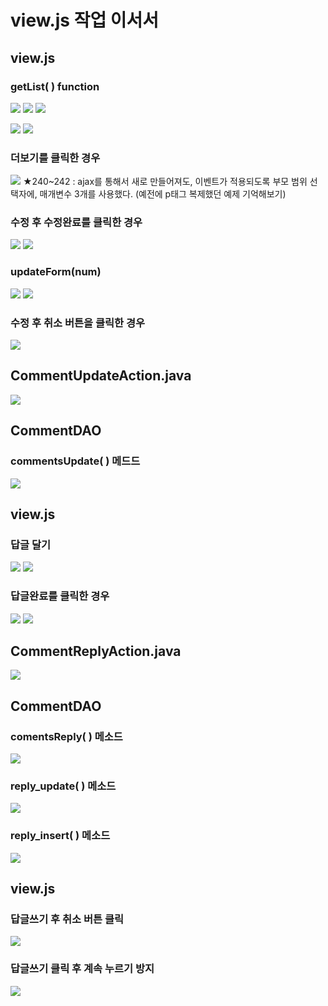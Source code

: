# view.js 작업 이서서
## view.js
### getList( ) function
![](../image/Pasted%20image%2020240322164727.png)
![](../image/Pasted%20image%2020240322171342.png)
![](../image/Pasted%20image%2020240322172113.png)

![](../image/Pasted%20image%2020240322173104.png)
![](../image/Pasted%20image%2020240322174411.png)


### 더보기를 클릭한 경우
![](../image/Pasted%20image%2020240325090858.png)
★240~242 : ajax를 통해서 새로 만들어져도, 이벤트가 적용되도록 부모 범위 선택자에, 매개변수 3개를 사용했다. (예전에 p태그 복제했던 예제 기억해보기)

### 수정 후 수정완료를 클릭한 경우
![](../image/Pasted%20image%2020240325090911.png)
![](../image/Pasted%20image%2020240325091452.png)


### updateForm(num)
![](../image/Pasted%20image%2020240325092749.png)
![](../image/Pasted%20image%2020240325093528.png)



### 수정 후 취소 버튼을 클릭한 경우
![](../image/Pasted%20image%2020240325100517.png)




## CommentUpdateAction.java
![](../image/Pasted%20image%2020240325101814.png)



## CommentDAO
### commentsUpdate( ) 메드드
![](../image/Pasted%20image%2020240325102409.png)



## view.js
### 답글 달기
![](../image/Pasted%20image%2020240325103705.png)
![](../image/Pasted%20image%2020240325104511.png)


### 답글완료를 클릭한 경우
![](../image/Pasted%20image%2020240325111615.png)
![](../image/Pasted%20image%2020240325112235.png)




## CommentReplyAction.java
![](../image/Pasted%20image%2020240325113112.png)



## CommentDAO
### comentsReply( ) 메소드
![](../image/Pasted%20image%2020240325113415.png)

### reply_update( ) 메소드
![](../image/Pasted%20image%2020240325114434.png)


### reply_insert( ) 메소드
![](../image/Pasted%20image%2020240325114843.png)



## view.js
### 답글쓰기 후 취소 버튼 클릭
![](../image/Pasted%20image%2020240325122054.png)


### 답글쓰기 클릭 후 계속 누르기 방지
![](../image/Pasted%20image%2020240325122109.png)
